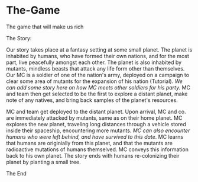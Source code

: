 # The-Game
The game that will make us rich

The Story:

Our story takes place at a fantasy setting at some small planet. The planet is inhabited by humans, who have formed their own nations, and for the most part, live peacefully amongst each other. The planet is also inhabited by mutants, mindless beasts that attack any life form other than themselves. Our MC is a soldier of one of the nation's army, deployed on a campaign to clear some area of mutants for the expansion of his nation (Tutorial). <i>We can add some story here on how MC meets other soldiers for his party. </i>MC and team then get selected to be the first to explore a distant planet, make note of any natives, and bring back samples of the planet's resources.

MC and team get deployed to the distant planet. Upon arrival, MC and co. are immediately attacked by mutants, same as on their home planet. MC explores the new planet, traveling long distances through a vehicle stored inside their spaceship, encountering more mutants.<i> MC can also encounter humans who were left behind, and have survived to this date</i>. MC learns that humans are originially from this planet, and that the mutants are radioactive mutations of humans themselved. MC conveys this information back to his own planet. The story ends with humans re-colonizing their planet by planting a small tree.

The End

